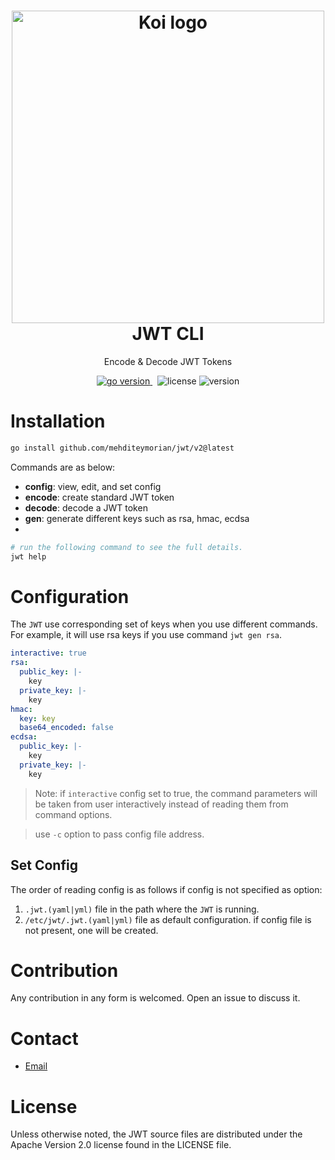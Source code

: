 <h1 align="center">
<img alt="Koi logo" src="assets/icon.png" width="500px"/><br/>
JWT CLI
</h1>
<p align="center">Encode & Decode JWT Tokens</p>

<p align="center">
<a href="https://pkg.go.dev/github.com/mehditeymorian/jwt?tab=doc"target="_blank">
    <img src="https://img.shields.io/badge/Go-1.18+-00ADD8?style=for-the-badge&logo=go" alt="go version" />
</a>&nbsp;
<img src="https://img.shields.io/badge/license-apache_2.0-red?style=for-the-badge&logo=none" alt="license" />

<img src="https://img.shields.io/badge/Version-2.0.0-informational?style=for-the-badge&logo=none" alt="version" />
</p>

# Installation
```bash
go install github.com/mehditeymorian/jwt/v2@latest
```

Commands are as below:
- **config**: view, edit, and set config
- **encode**: create standard JWT token
- **decode**: decode a JWT token
- **gen**: generate different keys such as rsa, hmac, ecdsa
- 
```bash
# run the following command to see the full details.
jwt help
```

# Configuration
The `JWT` use corresponding set of keys when you use different commands. For example, it will use rsa keys if you use command `jwt gen rsa`.
```yaml
interactive: true
rsa:
  public_key: |-
    key
  private_key: |-
    key
hmac:
  key: key
  base64_encoded: false
ecdsa:
  public_key: |-
    key
  private_key: |-
    key
```

> Note: if `interactive` config set to true, the command parameters will be taken from user interactively instead of reading them from command options.

> use `-c` option to pass config file address.

## Set Config
The order of reading config is as follows if config is not specified as option:
1. `.jwt.(yaml|yml)` file in the path where the `JWT` is running.
2. `/etc/jwt/.jwt.(yaml|yml)` file as default configuration. if config file is not present, one will be created.


# Contribution
Any contribution in any form is welcomed. Open an issue to discuss it.

# Contact
- [Email](mailto:mehditeymorian322@gmail.com)

# License
Unless otherwise noted, the JWT source files are distributed under the Apache Version 2.0 license found in the LICENSE file.

